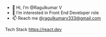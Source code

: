 - 👋 Hi, I’m @Ragulkumar V
- 👀 I’m interested in Front End Developer role
- 📫 Reach me @ragulkumarv333@gmail.com

<!---
Ragulkumarv/Ragulkumarv is a ✨ special ✨ repository because its `README.md` (this file) appears on your GitHub profile.
You can click the Preview link to take a look at your changes.
--->

Tech Stack
https://react.dev
